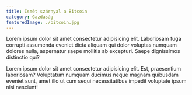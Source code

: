 ```yaml
---
title: Ismét szárnyal a Bitcoin
category: Gazdaság
featuredImage: ./bitcoin.jpg
---
```


Lorem ipsum dolor sit amet consectetur adipisicing elit. Laboriosam fuga corrupti assumenda eveniet dicta aliquam qui dolor voluptas numquam dolores nulla, aspernatur saepe mollitia ab excepturi. Saepe dignissimos distinctio qui?

Lorem ipsum dolor sit amet consectetur adipisicing elit. Est, praesentium laboriosam? Voluptatum numquam ducimus neque magnam quibusdam eveniet sunt, amet illo ut cum sequi necessitatibus impedit voluptate ipsum nisi nesciunt!
